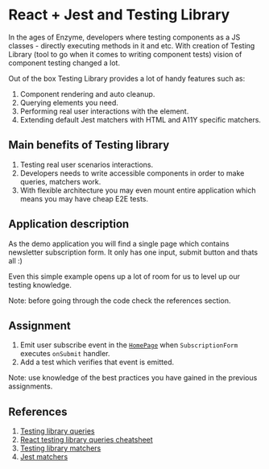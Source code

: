 # React + Jest and Testing Library

In the ages of Enzyme, developers where testing components as a JS classes - directly executing methods in it and etc. With creation of Testing Library (tool to go when it comes to writing component tests) vision of component testing changed a lot.

Out of the box Testing Library provides a lot of handy features such as:
1. Component rendering and auto cleanup.
2. Querying elements you need.
3. Performing real user interactions with the element.
4. Extending default Jest matchers with HTML and A11Y specific matchers.

## Main benefits of Testing library

1. Testing real user scenarios interactions.
2. Developers needs to write accessible components in order to make queries, matchers work.
3. With flexible architecture you may even mount entire application which means you may have cheap E2E tests.

## Application description

As the demo application you will find a single page which contains newsletter subscription form. It only has one input, submit button and thats all :)

Even this simple example opens up a lot of room for us to level up our testing knowledge.

Note: before going through the code check the references section.

## Assignment

1. Emit user subscribe event in the [`HomePage`](src/pages/index.tsx) when `SubscriptionForm` executes `onSubmit` handler.
2. Add a test which verifies that event is emitted.

Note: use knowledge of the best practices you have gained in the previous assignments.

## References

1. [Testing library queries](https://testing-library.com/docs/queries/about)
3. [React testing library queries cheatsheet](https://testing-library.com/docs/react-testing-library/cheatsheet#queries)
3. [Testing library matchers](https://github.com/testing-library/jest-dom#table-of-contents)
4. [Jest matchers](https://jestjs.io/docs/expect#tohavepropertykeypath-value)
